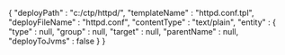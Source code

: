 {
  "deployPath" : "c:/ctp/httpd/",
  "templateName" : "httpd.conf.tpl",
  "deployFileName" : "httpd.conf",
  "contentType" : "text/plain",
  "entity" : {
    "type" : null,
    "group" : null,
    "target" : null,
    "parentName" : null,
    "deployToJvms" : false
  }
}